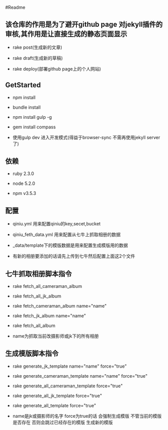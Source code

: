 #Readme

## 该仓库的作用是为了避开github page 对jekyll插件的审核,其作用是让直接生成的静态页面显示 

* rake post(生成新的文章)

* rake draft(生成新的草稿)

* rake deploy(部署github page上的个人网站)


## GetStarted

* npm install

* bundle install

* npm install gulp -g

* gem install compass

* 使用gulp dev 进入开发模式(得益于browser-sync 不需再使用jekyll server了)

## 依赖

* ruby 2.3.0

* node 5.2.0

* npm v3.5.3

## 配置

* qiniu.yml 用来配置qiniu的key,secet,bucket

* qiniu_feth_data.yml 用来配置从七牛上抓取相册的数据

* \_data/template下的模版数据是用来配置生成模版用的数据

* 有新的相册要添加的话请先上传到七牛然后配置上面这2个文件

## 七牛抓取相册脚本指令

* rake fetch_all_cameraman_album

* rake fetch_all_jk_album

* rake fetch_cameraman_album name="name"

* rake fetch_jk_album name="name"

* rake fetch_all_album

* name为抓取当前改摄影师或jk下的所有相册

## 生成模版脚本指令

* rake generate_jk_template name="name" force="true"

* rake generate_cameraman_template name="name" force="true"

* rake generate_all_cameraman_template force="true"

* rake generate_all_jk_template force="true"

* rake generate_all_template force="true"

* name是jk或摄影师的名字 force为true的话 会强制生成模版 不管当前的模版是否存在 否则会跳过已经存在的模版 生成新的模版
